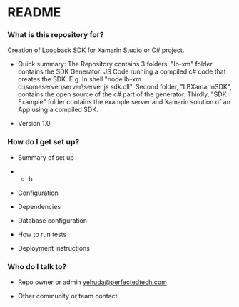 # README #

### What is this repository for? ###

Creation of Loopback SDK for Xamarin Studio or C# project.

* Quick summary: The Repository contains 3 folders. "lb-xm" folder contains the SDK Generator: JS Code running a compiled c# code that creates the SDK. E.g. In shell "node lb-xm d:\someserver\server\server.js sdk.dll". Second folder, "LBXamarinSDK", contains the open source of the c# part of the generator. Thirdly, "SDK Example" folder contains the example server and Xamarin solution of an App using a compiled SDK.

* Version 1.0

### How do I get set up? ###

* Summary of set up

* * b

* Configuration
* Dependencies
* Database configuration
* How to run tests
* Deployment instructions

### Who do I talk to? ###

* Repo owner or admin
yehuda@perfectedtech.com

* Other community or team contact